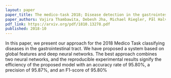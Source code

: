 ```yaml
---
layout: paper
paper_title: The medico-task 2018; Disease detection in the gastrointestinal tract using global features and deep learning
paper_authors: Vajira Thambawita, Debesh Jha, Michael Riegler, Pål Halvorsen, Hugo Lewi Hammer, Håvard D Johansen, Dag Johansen
pdf_link: https://arxiv.org/pdf/1810.13278.pdf
published: 2018-10
---
```


In this paper, we present our approach for the 2018 Medico Task classifying diseases in the gastrointestinal tract. We have proposed a system based on global features and deep neural networks. The best approach combines two neural networks, and the reproducible experimental results signify the efficiency of the proposed model with an accuracy rate of 95.80%, a precision of 95.87%, and an F1-score of 95.80%